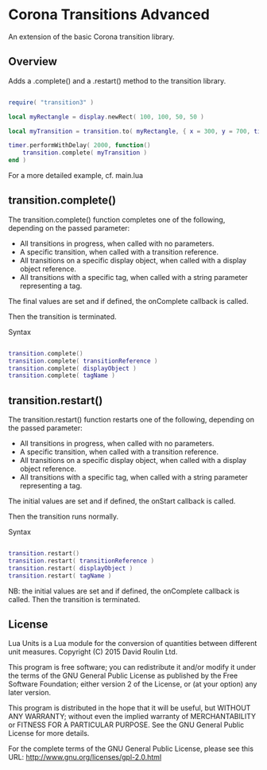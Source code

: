 # Corona Transitions Advanced

An extension of the basic Corona transition library.

Overview
--------

Adds a .complete() and a .restart() method to the transition library.


```lua

require( "transition3" )

local myRectangle = display.newRect( 100, 100, 50, 50 )

local myTransition = transition.to( myRectangle, { x = 300, y = 700, time = 5000, onComplete = function() myRectangle:setFillColor( 1,0,0 ) end } )

timer.performWithDelay( 2000, function()
	transition.complete( myTransition )
end )

```

For a more detailed example, cf. main.lua


transition.complete()
---------------------

The transition.complete() function completes one of the following, depending on the passed parameter:
- All transitions in progress, when called with no parameters.
- A specific transition, when called with a transition reference.
- All transitions on a specific display object, when called with a display object reference.
- All transitions with a specific tag, when called with a string parameter representing a tag.

The final values are set and if defined, the onComplete callback is called.

Then the transition is terminated.

Syntax

```lua

transition.complete()
transition.complete( transitionReference )
transition.complete( displayObject )
transition.complete( tagName )
```


transition.restart()
---------------------

The transition.restart() function restarts one of the following, depending on the passed parameter:
- All transitions in progress, when called with no parameters.
- A specific transition, when called with a transition reference.
- All transitions on a specific display object, when called with a display object reference.
- All transitions with a specific tag, when called with a string parameter representing a tag.

The initial values are set and if defined, the onStart callback is called.

Then the transition runs normally.

Syntax

```lua

transition.restart()
transition.restart( transitionReference )
transition.restart( displayObject )
transition.restart( tagName )
```

NB: the initial values are set and if defined, the onComplete callback is called. Then the transition is terminated.


License
-------


Lua Units is a Lua module for the conversion of quantities between different unit measures.
Copyright (C) 2015  David Roulin Ltd.

This program is free software; you can redistribute it and/or modify
it under the terms of the GNU General Public License as published by
the Free Software Foundation; either version 2 of the License, or
(at your option) any later version.

This program is distributed in the hope that it will be useful,
but WITHOUT ANY WARRANTY; without even the implied warranty of
MERCHANTABILITY or FITNESS FOR A PARTICULAR PURPOSE.  See the
GNU General Public License for more details.

For the complete terms of the GNU General Public License, please see this URL:
http://www.gnu.org/licenses/gpl-2.0.html
